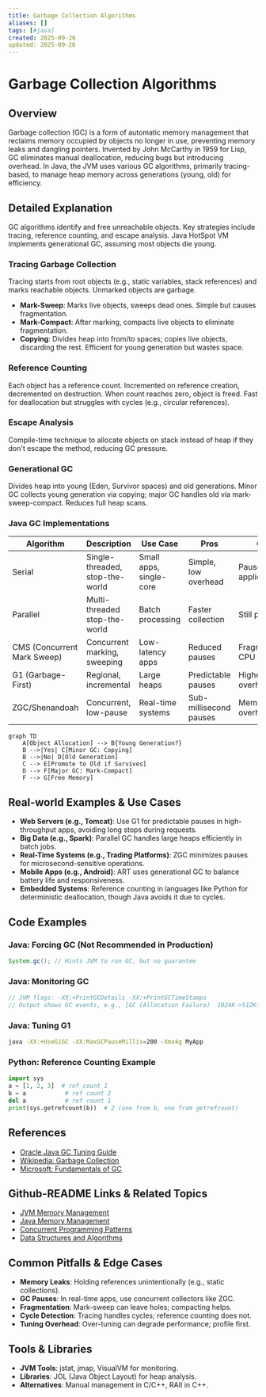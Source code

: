 ```yaml
---
title: Garbage Collection Algorithms
aliases: []
tags: [#java]
created: 2025-09-26
updated: 2025-09-26
---
```


# Garbage Collection Algorithms

## Overview

Garbage collection (GC) is a form of automatic memory management that reclaims memory occupied by objects no longer in use, preventing memory leaks and dangling pointers. Invented by John McCarthy in 1959 for Lisp, GC eliminates manual deallocation, reducing bugs but introducing overhead. In Java, the JVM uses various GC algorithms, primarily tracing-based, to manage heap memory across generations (young, old) for efficiency.

## Detailed Explanation

GC algorithms identify and free unreachable objects. Key strategies include tracing, reference counting, and escape analysis. Java HotSpot VM implements generational GC, assuming most objects die young.

### Tracing Garbage Collection
Tracing starts from root objects (e.g., static variables, stack references) and marks reachable objects. Unmarked objects are garbage.

- **Mark-Sweep**: Marks live objects, sweeps dead ones. Simple but causes fragmentation.
- **Mark-Compact**: After marking, compacts live objects to eliminate fragmentation.
- **Copying**: Divides heap into from/to spaces; copies live objects, discarding the rest. Efficient for young generation but wastes space.

### Reference Counting
Each object has a reference count. Incremented on reference creation, decremented on destruction. When count reaches zero, object is freed. Fast for deallocation but struggles with cycles (e.g., circular references).

### Escape Analysis
Compile-time technique to allocate objects on stack instead of heap if they don't escape the method, reducing GC pressure.

### Generational GC
Divides heap into young (Eden, Survivor spaces) and old generations. Minor GC collects young generation via copying; major GC handles old via mark-sweep-compact. Reduces full heap scans.

### Java GC Implementations
| Algorithm | Description | Use Case | Pros | Cons |
|-----------|-------------|----------|------|------|
| Serial | Single-threaded, stop-the-world | Small apps, single-core | Simple, low overhead | Pauses application |
| Parallel | Multi-threaded stop-the-world | Batch processing | Faster collection | Still pauses |
| CMS (Concurrent Mark Sweep) | Concurrent marking, sweeping | Low-latency apps | Reduced pauses | Fragmentation, CPU overhead |
| G1 (Garbage-First) | Regional, incremental | Large heaps | Predictable pauses | Higher overhead |
| ZGC/Shenandoah | Concurrent, low-pause | Real-time systems | Sub-millisecond pauses | Memory overhead |

```mermaid
graph TD
    A[Object Allocation] --> B{Young Generation?}
    B -->|Yes| C[Minor GC: Copying]
    B -->|No| D[Old Generation]
    C --> E[Promote to Old if Survives]
    D --> F[Major GC: Mark-Compact]
    F --> G[Free Memory]
```

## Real-world Examples & Use Cases

- **Web Servers (e.g., Tomcat)**: Use G1 for predictable pauses in high-throughput apps, avoiding long stops during requests.
- **Big Data (e.g., Spark)**: Parallel GC handles large heaps efficiently in batch jobs.
- **Real-Time Systems (e.g., Trading Platforms)**: ZGC minimizes pauses for microsecond-sensitive operations.
- **Mobile Apps (e.g., Android)**: ART uses generational GC to balance battery life and responsiveness.
- **Embedded Systems**: Reference counting in languages like Python for deterministic deallocation, though Java avoids it due to cycles.

## Code Examples

### Java: Forcing GC (Not Recommended in Production)
```java
System.gc(); // Hints JVM to run GC, but no guarantee
```

### Java: Monitoring GC
```java
// JVM flags: -XX:+PrintGCDetails -XX:+PrintGCTimeStamps
// Output shows GC events, e.g., [GC (Allocation Failure)  1024K->512K(2048K), 0.0012345 secs]
```

### Java: Tuning G1
```bash
java -XX:+UseG1GC -XX:MaxGCPauseMillis=200 -Xmx4g MyApp
```

### Python: Reference Counting Example
```python
import sys
a = [1, 2, 3]  # ref count 1
b = a           # ref count 2
del a           # ref count 1
print(sys.getrefcount(b))  # 2 (one from b, one from getrefcount)
```

## References

- [Oracle Java GC Tuning Guide](https://docs.oracle.com/en/java/javase/21/gctuning/)
- [Wikipedia: Garbage Collection](https://en.wikipedia.org/wiki/Garbage_collection_(computer_science))
- [Microsoft: Fundamentals of GC](https://learn.microsoft.com/en-us/dotnet/standard/garbage-collection/fundamentals)

## Github-README Links & Related Topics

- [JVM Memory Management](jvm-memory-management/)
- [Java Memory Management](java-memory-management/)
- [Concurrent Programming Patterns](concurrent-programming-patterns/)
- [Data Structures and Algorithms](algorithms/)

## Common Pitfalls & Edge Cases

- **Memory Leaks**: Holding references unintentionally (e.g., static collections).
- **GC Pauses**: In real-time apps, use concurrent collectors like ZGC.
- **Fragmentation**: Mark-sweep can leave holes; compacting helps.
- **Cycle Detection**: Tracing handles cycles; reference counting does not.
- **Tuning Overhead**: Over-tuning can degrade performance; profile first.

## Tools & Libraries

- **JVM Tools**: jstat, jmap, VisualVM for monitoring.
- **Libraries**: JOL (Java Object Layout) for heap analysis.
- **Alternatives**: Manual management in C/C++, RAII in C++.
